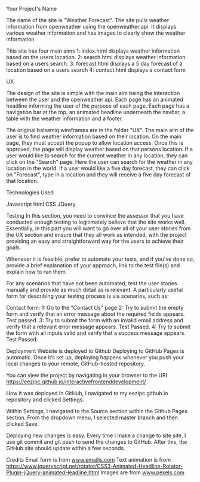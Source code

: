 Your Project's Name

The name of the site is "Weather Forecast".
The site pulls weather information from openweather using the openweather api. It displays various weather information and has images to clearly show the weather information.


This site has four main aims
1: index.html displays weather information based on the users location.
2: search.html displays weather information based on a users search.
3: forecast.html displays a 5 day forecast of a location based on a users search
4: contact.html displays a contact form

UX

The design of the site is simple with the main aim being the interaction between the user and the openweather api.
Each page has an animated headline informing the user of the purpose of each page.
Each page has a navigation bar at the top, an animated headline underneath the navbar, a table with the weather information and a footer.


The original balsamiq wireframes are in the folder "UX".
The main aim of the user is to find weather information based on their location. On the main page, they must accept the popup to allow location access. Once this is approved, the page will display weather based on that persons location.
If a user would like to search for the current weather in any location, they can click on the "Search" page. Here the user can search for the weather in any location in the world.
If a user would like a five day forecast, they can click on "Forecast", type in a location and they will receive a five day forecast of that location.



Technologies Used

Javascript
html
CSS
JQuery


Testing
In this section, you need to convince the assessor that you have conducted enough testing to legitimately believe that the site works well. Essentially, in this part you will want to go over all of your user stories from the UX section and ensure that they all work as intended, with the project providing an easy and straightforward way for the users to achieve their goals.

Whenever it is feasible, prefer to automate your tests, and if you've done so, provide a brief explanation of your approach, link to the test file(s) and explain how to run them.

For any scenarios that have not been automated, test the user stories manually and provide as much detail as is relevant. A particularly useful form for describing your testing process is via scenarios, such as:



Contact form:
1: Go to the "Contact Us" page
2: Try to submit the empty form and verify that an error message about the required fields appears. Test passed.
3: Try to submit the form with an invalid email address and verify that a relevant error message appears. Test Passed.
4: Try to submit the form with all inputs valid and verify that a success message appears. Test Passed.




Deployment
Website is deployed to Github
Deploying to GitHub Pages is automatic. Once it’s set up, deploying happens whenever you push your local changes to your remote, GitHub-hosted repository. 

You can view the project by navigating in your browser to the URL https://eezipc.github.io/interactivefrontenddevelopment/

How it was deployed
In GitHub, I navigated to my eezipc.github.io repository and clicked Settings.

Within Settings, I navigated to the Source section within the Github Pages section. From the dropdown menu, I selected master branch and then clicked Save. 

Deploying new changes is easy. Every time I make a change to site site, I use git commit and git push to send the changes to GitHub. After this, the GitHub site should update within a few seconds. 


Credits
Email form is from www.emailjs.com
Text animation is from https://www.jqueryscript.net/rotator/CSS3-Animated-Headline-Rotator-Plugin-jQuery-animatedHeadline.html
Images are from www.pexels.com
